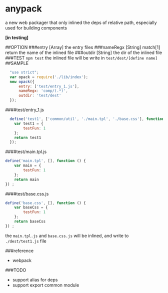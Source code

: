 # anypack
a new web packager that only inlined the deps of relative path, especially used for building components


**[in testing]**

##OPTION
###entry [Array]
the entry files
###nameRegx [String]
match[1] return the name of the inlined file
###outdir [String]
the dir of the inlined file
###TEST
`npm test`
the inlined file will be write in `test/dest/[define name]`
##SAMPLE
```js
  "use strict";
  var opack = require('./lib/index');
  new opack({
      entry: ['test/entry_1.js'],
      nameRegx: 'comp/(.*)',
      outdir: 'test/dest'
  });
```
####test/entry_1.js
```js
  define('test1', ['common/util', './main.tpl', './base.css'], function () {
    var test1 = {
        testFun: 1
    };
    return test1
  });
```
####test/main.tpl.js
```js
define('main.tpl', [], function () {
    var main = {
        testFun: 1
    };
    return main
}) ;
```
####test/base.css.js
```js
define('base.css', [], function () {
    var baseCss = {
        testFun: 1
    };
    return baseCss
}) ;
```
the `main.tpl.js` and `base.css.js` will be inlined, and write to `./dest/test1.js` file

###reference
- webpack

###TODO
- support alias for deps
- support export common module
